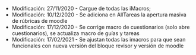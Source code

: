 - Modificación:  27/11/2020 - Cargue de todas las iMacros;   
- Modificación:  10/12/2020 - Se adiciona en AllTareas la apertura masiva de rúbricas de moodle
- Modificación:  17/12/2020 - Se corrige macro de cuestionarios (solo abre cuestionarios), se actualiza macro de guías y tareas
- Modificación:  17/02/2021 - Se ajustan todas las imacros para que sean funcionales con nueva versión del bloque revisor y versión de moodle

